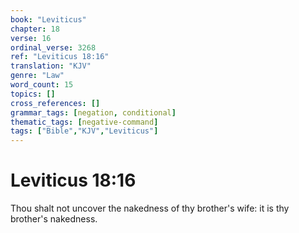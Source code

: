 ```yaml
---
book: "Leviticus"
chapter: 18
verse: 16
ordinal_verse: 3268
ref: "Leviticus 18:16"
translation: "KJV"
genre: "Law"
word_count: 15
topics: []
cross_references: []
grammar_tags: [negation, conditional]
thematic_tags: [negative-command]
tags: ["Bible","KJV","Leviticus"]
---
```


# Leviticus 18:16

Thou shalt not uncover the nakedness of thy brother's wife: it is thy brother's nakedness.
